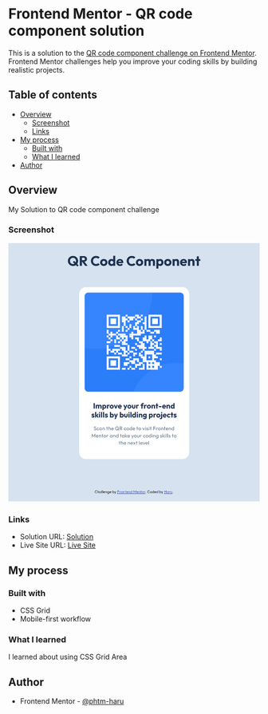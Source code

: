 # Frontend Mentor - QR code component solution

This is a solution to the [QR code component challenge on Frontend Mentor](https://www.frontendmentor.io/challenges/qr-code-component-iux_sIO_H). Frontend Mentor challenges help you improve your coding skills by building realistic projects. 

## Table of contents

- [Overview](#overview)
  - [Screenshot](#screenshot)
  - [Links](#links)
- [My process](#my-process)
  - [Built with](#built-with)
  - [What I learned](#what-i-learned)
- [Author](#author)

## Overview

My Solution to QR code component challenge

### Screenshot

![](./screenshot.png)


### Links

- Solution URL: [Solution](https://www.frontendmentor.io/solutions/qr-code-component-sgenvR7rV7)
- Live Site URL: [Live Site](https://phtm-haru.github.io/fem-qr-code-component/)

## My process

### Built with

- CSS Grid
- Mobile-first workflow

### What I learned

I learned about using CSS Grid Area

## Author

- Frontend Mentor - [@phtm-haru](https://www.frontendmentor.io/profile/phtm-haru)
